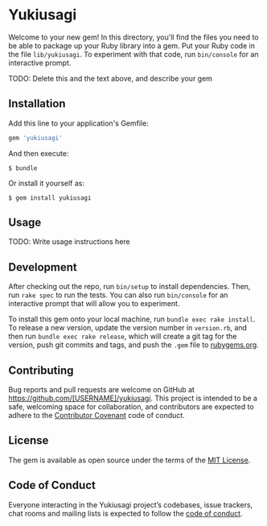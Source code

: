 # Yukiusagi

Welcome to your new gem! In this directory, you'll find the files you need to be able to package up your Ruby library into a gem. Put your Ruby code in the file `lib/yukiusagi`. To experiment with that code, run `bin/console` for an interactive prompt.

TODO: Delete this and the text above, and describe your gem

## Installation

Add this line to your application's Gemfile:

```ruby
gem 'yukiusagi'
```

And then execute:

    $ bundle

Or install it yourself as:

    $ gem install yukiusagi

## Usage

TODO: Write usage instructions here

## Development

After checking out the repo, run `bin/setup` to install dependencies. Then, run `rake spec` to run the tests. You can also run `bin/console` for an interactive prompt that will allow you to experiment.

To install this gem onto your local machine, run `bundle exec rake install`. To release a new version, update the version number in `version.rb`, and then run `bundle exec rake release`, which will create a git tag for the version, push git commits and tags, and push the `.gem` file to [rubygems.org](https://rubygems.org).

## Contributing

Bug reports and pull requests are welcome on GitHub at https://github.com/[USERNAME]/yukiusagi. This project is intended to be a safe, welcoming space for collaboration, and contributors are expected to adhere to the [Contributor Covenant](http://contributor-covenant.org) code of conduct.

## License

The gem is available as open source under the terms of the [MIT License](https://opensource.org/licenses/MIT).

## Code of Conduct

Everyone interacting in the Yukiusagi project’s codebases, issue trackers, chat rooms and mailing lists is expected to follow the [code of conduct](https://github.com/[USERNAME]/yukiusagi/blob/master/CODE_OF_CONDUCT.md).
